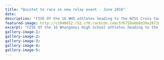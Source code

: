 ```yaml
---
title: "Quintet to race in new relay event - June 2016"
date: 
description: "FIVE Of the 16 WHS athletes heading to the NZSS Cross Country Champs in Rotorua this weekend will also represent the city in a newly-introduced regional relay, Wanganui Chronicle article 15/6/16..."
featured-image: http://c1940652.r52.cf0.rackcdn.com/576759a6b8d39a2071000034/CrossCountryTeam2016.-Five-to-NZSS-champs.-15.6-Chron.jpg
excerpt: "FIVE Of the 16 Whanganui High School athletes heading to the New Zealand Secondary School Cross Country Championships in Rotorua this weekend will also represent the city in a newly-introduced regional relay."
gallery-image-1: 
gallery-image-2: 
gallery-image-3: 
gallery-image-4: 
gallery-image-5: 
---
```

